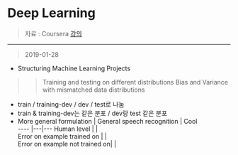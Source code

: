 Deep Learning 
====================

> 자료 : Coursera [강의](https://www.coursera.org/learn/machine-learning-projects/)<br>
-------

> 2019-01-28
* Structuring Machine Learning Projects <br>
>> Training and testing on different distributions
>> Bias and Variance with mismatched data distributions
- train / training-dev / dev / test로 나눔 
- train & training-dev는 같은 분포 / dev랑 test 같은 분포
- More general formulation
      | General speech recognition  |   Cool  
 ---- |---|---
 Human level                    |    |      
 Error on example trained on    |        |       
 Error on example not trained on|         |        
